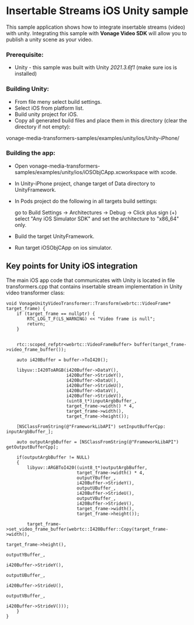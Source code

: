 # Insertable Streams iOS Unity sample
This sample application shows how to integrate insertable streams (video) with unity.
Integrating this sample with **Vonage Video SDK** will allow you to publish a unity scene as your video. 

### Prerequisite:
 - Unity - this sample was built with Unity *2021.3.6f1* (make sure ios is installed)

### Building Unity:
- From file meny select build settings.
- Select iOS from platform list.
- Build unity project for iOS.
- Copy all generated build files and place them in this directory (clear the directory if not empty):

vonage-media-transformers-samples/examples/unity/ios/Unity-iPhone/

### Building the app:
- Open vonage-media-transformers-samples/examples/unity/ios/iOSObjCApp.xcworkspace with xcode.
- In Unity-iPhone project, change target of Data directory to UnityFramework.
- In Pods project do the following in all targets build settings:
    
    go to Build Settings -> Architectures -> Debug -> Click plus sign  (+) select "Any iOS Simulator SDK" and set the architecture to "x86_64" only. 
- Build the target UnityFramework.
- Run target iOSObjCApp on ios simulator.

## Key points for Unity iOS integration

The main iOS app code that communicates with Unity is located in file transformers.cpp that contains insertable stream implementation in Unity video transformer class:

    void VonageUnityVideoTransformer::Transform(webrtc::VideoFrame* target_frame) {
        if (target_frame == nullptr) {
            RTC_LOG_T_F(LS_WARNING) << "Video frame is null";
            return;
        }

        
        rtc::scoped_refptr<webrtc::VideoFrameBuffer> buffer(target_frame->video_frame_buffer());
        
        auto i420Buffer = buffer->ToI420();
        
        libyuv::I420ToARGB(i420Buffer->DataY(),
                           i420Buffer->StrideY(),
                           i420Buffer->DataU(),
                           i420Buffer->StrideU(),
                           i420Buffer->DataV(),
                           i420Buffer->StrideV(),
                           (uint8_t*)inputArgbBuffer_,
                           target_frame->width() * 4,
                           target_frame->width(),
                           target_frame->height());
        
        [NSClassFromString(@"FrameworkLibAPI") setInputBufferCpp: inputArgbBuffer_];
        
        auto outputArgbBuffer = [NSClassFromString(@"FrameworkLibAPI") getOutputBufferCpp];
        
        if(outputArgbBuffer != NULL)
        {
            libyuv::ARGBToI420((uint8_t*)outputArgbBuffer,
                               target_frame->width() * 4,
                               outputYBuffer_,
                               i420Buffer->StrideY(),
                               outputUBuffer_,
                               i420Buffer->StrideU(),
                               outputVBuffer_,
                               i420Buffer->StrideV(),
                               target_frame->width(),
                               target_frame->height());
            
            target_frame->set_video_frame_buffer(webrtc::I420Buffer::Copy(target_frame->width(),
                                                                          target_frame->height(),
                                                                          outputYBuffer_,
                                                                          i420Buffer->StrideY(),
                                                                          outputUBuffer_,
                                                                          i420Buffer->StrideU(),
                                                                          outputVBuffer_,
                                                                          i420Buffer->StrideV()));
        }
    }

